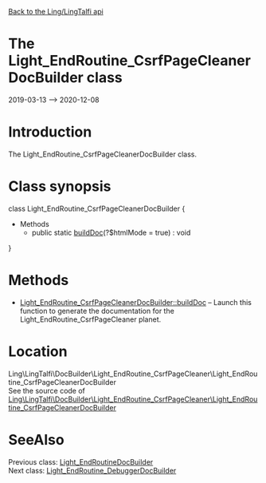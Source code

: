 [Back to the Ling/LingTalfi api](https://github.com/lingtalfi/LingTalfi/blob/master/doc/api/Ling/LingTalfi.md)



The Light_EndRoutine_CsrfPageCleanerDocBuilder class
================
2019-03-13 --> 2020-12-08






Introduction
============

The Light_EndRoutine_CsrfPageCleanerDocBuilder class.



Class synopsis
==============


class <span class="pl-k">Light_EndRoutine_CsrfPageCleanerDocBuilder</span>  {

- Methods
    - public static [buildDoc](https://github.com/lingtalfi/LingTalfi/blob/master/doc/api/Ling/LingTalfi/DocBuilder/Light_EndRoutine_CsrfPageCleaner/Light_EndRoutine_CsrfPageCleanerDocBuilder/buildDoc.md)(?$htmlMode = true) : void

}






Methods
==============

- [Light_EndRoutine_CsrfPageCleanerDocBuilder::buildDoc](https://github.com/lingtalfi/LingTalfi/blob/master/doc/api/Ling/LingTalfi/DocBuilder/Light_EndRoutine_CsrfPageCleaner/Light_EndRoutine_CsrfPageCleanerDocBuilder/buildDoc.md) &ndash; Launch this function to generate the documentation for the Light_EndRoutine_CsrfPageCleaner planet.





Location
=============
Ling\LingTalfi\DocBuilder\Light_EndRoutine_CsrfPageCleaner\Light_EndRoutine_CsrfPageCleanerDocBuilder<br>
See the source code of [Ling\LingTalfi\DocBuilder\Light_EndRoutine_CsrfPageCleaner\Light_EndRoutine_CsrfPageCleanerDocBuilder](https://github.com/lingtalfi/LingTalfi/blob/master/DocBuilder/Light_EndRoutine_CsrfPageCleaner/Light_EndRoutine_CsrfPageCleanerDocBuilder.php)



SeeAlso
==============
Previous class: [Light_EndRoutineDocBuilder](https://github.com/lingtalfi/LingTalfi/blob/master/doc/api/Ling/LingTalfi/DocBuilder/Light_EndRoutine/Light_EndRoutineDocBuilder.md)<br>Next class: [Light_EndRoutine_DebuggerDocBuilder](https://github.com/lingtalfi/LingTalfi/blob/master/doc/api/Ling/LingTalfi/DocBuilder/Light_EndRoutine_Debugger/Light_EndRoutine_DebuggerDocBuilder.md)<br>
